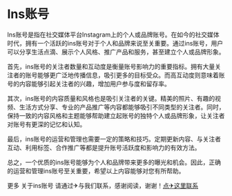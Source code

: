 # Ins账号

Ins账号是指在社交媒体平台Instagram上的个人或品牌账号。在如今的社交媒体时代，拥有一个活跃的ins账号对于个人和品牌来说至关重要。通过ins账号，用户可以分享生活点滴、展示个人风格、推广产品和服务，甚至建立个人或品牌形象。

首先，ins账号的关注者数量和互动度是衡量账号影响力的重要指标。拥有大量关注者的账号能够更广泛地传播信息，吸引更多的目标受众。而高互动度则意味着账号的内容能够引起关注者的兴趣，增加用户参与度和留存率。

其次，ins账号的内容质量和风格也是吸引关注者的关键。精美的照片、有趣的视频、生活方式分享、专业的产品推广等内容都能够吸引不同类型的关注者。同时，保持一致的内容风格和主题能够帮助建立起账号的独特个人或品牌形象，让关注者对账号有更深的记忆和认知。

最后，ins账号的运营和管理也需要一定的策略和技巧。定期更新内容、与关注者互动、利用标签、合作推广等都是提升账号活跃度和影响力的有效方法。

总之，一个优质的ins账号能够为个人和品牌带来更多的曝光和机会。因此，正确的运营和管理ins账号至关重要，希望以上内容能够对您有所帮助。

更多 关于ins账号 请通过✈与我们联系，感谢阅读，谢谢！[点✈这里联系](https://gg.k02.cc)